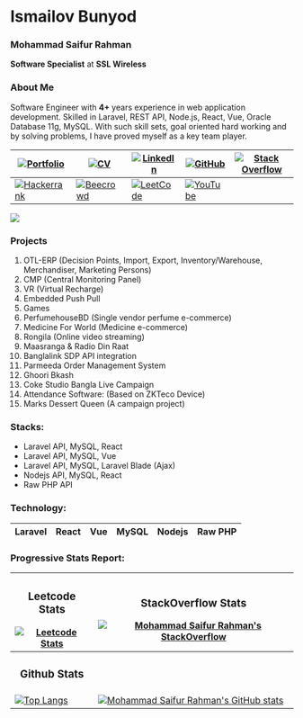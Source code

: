 
<!-- <h1 align="center">hey there <img src="https://media.giphy.com/media/hvRJCLFzcasrR4ia7z/giphy.gif" width="40"></h1>

### 🛠 &nbsp;Languages and Tools : -->

# Ismailov Bunyod



<!-- 
### <img src="https://user-images.githubusercontent.com/68915478/231669078-73f162f9-4820-40fa-bc04-664b0b52a10b.png" width=20; />  Toshkent shahar Chilonzor tumani

### <img src="https://user-images.githubusercontent.com/68915478/231669870-a00435bb-a469-4338-9d14-66a1af0b603a.png" width=20; />  +998939944668


### <img src="https://user-images.githubusercontent.com/68915478/231670616-54da6298-69f6-414c-87a5-07501867c1d4.png" width=20; />  ismailovbunyod@gmail.com

### <img src="https://user-images.githubusercontent.com/68915478/231673071-cc97f973-074b-4760-806a-7ef678125d02.png" width=20; />  Katta jamoalar bilan birgalikda ishlash tajribamni yanada oshirish

### <img src="https://user-images.githubusercontent.com/68915478/231674321-9a5659ce-1a73-43d5-b9f4-058759bd6a02.png" width=20; /> Tajriba:

 - WITe engineering:
   - Yanvar 2022 - Hozirgi kun.

 - IT-LABS programming academy:
   - Yanvar 2022 - Hozirgi kun.


### <img src="https://user-images.githubusercontent.com/68915478/231675395-371765d9-de11-4329-be64-decefa2528c6.png" width=20; /> Ko'nikmalar:

[![Mohammad Saifur Rahman's GitHub stats](https://github-readme-stats.vercel.app/api/top-langs?username=saifurrahman1193&hide=html,scss,stylus,blade,jupyter%20notebook,python,css,shell,batchfile,dockerfile,typescript&theme=algolia&show_icons=true)](https://github.com/saifurrahman1193)
 -->

<!-- <p>
<img src="https://github.com/devicons/devicon/blob/master/icons/html5/html5-original.svg" title="HTML5" alt="HTML" width="40" height="40"/>&nbsp;
<img src="https://github.com/devicons/devicon/blob/master/icons/css3/css3-plain-wordmark.svg"  title="CSS3" alt="CSS" width="40" height="40"/>&nbsp;
<img src="https://github.com/devicons/devicon/blob/master/icons/javascript/javascript-original.svg" title="JavaScript" alt="JavaScript" width="40" height="40"/>&nbsp;
<!-- <img src="https://github.com/devicons/devicon/blob/master/icons/nodejs/nodejs-original-wordmark.svg" title="NodeJS" alt="NodeJS" width="40" height="40"/>&nbsp;
<img src="https://github.com/devicons/devicon/blob/master/icons/npm/npm-original-wordmark.svg" title="npm" alt="npm" width="40" height="40"/>&nbsp; -->
<!-- <img src="https://github.com/devicons/devicon/blob/master/icons/mysql/mysql-original-wordmark.svg" title="MySQL"  alt="MySQL" width="40" height="40"/>&nbsp;
<img src="https://github.com/devicons/devicon/blob/master/icons/mongodb/mongodb-original-wordmark.svg" title="MongoDB"  alt="MongoDB" width="40" height="40"/>&nbsp;
<img src="https://github.com/devicons/devicon/blob/master/icons/python/python-original.svg" title="py"  alt="py" width="40" height="40"/>&nbsp;
<img src="https://github.com/devicons/devicon/blob/master/icons/flask/flask-original-wordmark.svg" title="flask"  alt="flask" width="40" height="40"/>&nbsp;
<img src="https://github.com/devicons/devicon/blob/master/icons/git/git-original-wordmark.svg" title="Git" **alt="Git" width="40" height="40"/>&nbsp;
<img src="https://github.com/devicons/devicon/blob/master/icons/linux/linux-original.svg" title="Git" **alt="Git" width="40" height="40"/>&nbsp;
</p> -->
 



<!---
BunyodIsmailov/BunyodIsmailov is a ✨ special ✨ repository because its `README.md` (this file) appears on your GitHub profile.
You can click the Preview link to take a look at your changes.
--->




###  Mohammad Saifur Rahman
**Software Specialist** at **SSL Wireless** 


### About Me
Software Engineer with **4+** years experience in web application development. Skilled in Laravel, REST API, Node.js, React, Vue, Oracle Database 11g, MySQL. With such skill sets, goal oriented hard working and by solving problems, I have proved myself as a key team player.


|[![Portfolio](https://img.shields.io/badge/Portfolio-%23009639.svg?style=for-the-badge&logo=Hyperledger&logoColor=white)](https://saifurrahman.my.canva.site) | [![CV](https://img.shields.io/badge/CV-%23009639.svg?style=for-the-badge&logo=DocuSign&logoColor=white)](https://docs.google.com/document/d/1txBCiMjPqH7GR8FDMQMAw09vemsB-nJb/edit?usp=sharing&ouid=113622980255867007734&rtpof=true&sd=true) | [![LinkedIn](https://img.shields.io/badge/linkedin-%230077B5.svg?style=for-the-badge&logo=linkedin&logoColor=white)](https://www.linkedin.com/in/saifurrahman1193/) | [![GitHub](https://img.shields.io/badge/github-%23121011.svg?style=for-the-badge&logo=github&logoColor=white)](https://github.com/saifurrahman1193/saifurrahman1193) | [![Stack Overflow](https://img.shields.io/badge/-Stackoverflow-FE7A16?style=for-the-badge&logo=stack-overflow&logoColor=white)](https://stackoverflow.com/users/14350717/md-saifur-rahman) | 
|-|-|-|-|-|
| [![Hackerrank](https://img.shields.io/badge/-Hackerrank-2EC866?style=for-the-badge&logo=HackerRank&logoColor=white)](https://www.hackerrank.com/saifur_rahman111) | [![Beecrowd](https://img.shields.io/badge/Beecrowd-%23009639.svg?style=for-the-badge&logo=Bugcrowd&logoColor=white)](https://www.beecrowd.com.br/judge/en/profile/18847) | [![LeetCode](https://img.shields.io/badge/LeetCode-000000?style=for-the-badge&logo=LeetCode&logoColor=#d16c06)](https://leetcode.com/saifurrahman1193) | [![YouTube](https://img.shields.io/badge/YouTube-%23FF0000.svg?style=for-the-badge&logo=YouTube&logoColor=white)](https://www.youtube.com/playlist?list=PLwJWgDKTF5-xdQttKl7cRx8Yhukv7Ilmg)| |

[![](https://komarev.com/ghpvc/?username=saifurrahman1193&color=blue&label=GitHub+Views)](https://github.com/saifurrahman1193)



### Projects 
1. OTL-ERP (Decision Points, Import, Export, Inventory/Warehouse, Merchandiser, Marketing Persons)
2. CMP (Central Monitoring Panel)
3. VR (Virtual Recharge)
4. Embedded Push Pull
5. Games
6. PerfumehouseBD (Single vendor perfume e-commerce)
7. Medicine For World (Medicine e-commerce)
8. Rongila (Online video streaming)
9. Maasranga & Radio Din Raat 
10. Banglalink SDP API integration
11. Parmeeda Order Management System
12. Ghoori Bkash
13. Coke Studio Bangla Live Campaign
14. Attendance Software: (Based on ZKTeco Device)
15. Marks Dessert Queen (A campaign project)




### Stacks:
- Laravel API, MySQL, React
- Laravel API, MySQL, Vue        
- Laravel API, MySQL, Laravel Blade (Ajax)
- Nodejs API, MySQL, React
- Raw PHP API


### Technology:


|Laravel|React|Vue|MySQL|Nodejs|Raw PHP |
|-|-|-|-|-|-|
 
 
### Progressive Stats Report:

| <h3><center><b>Leetcode Stats</b></center></h3> [![Leetcode Stats](https://leetcode.com/ismailovbunyod2018)](https://leetcode.com/ismailovbunyod2018/)| <h3><center><b>StackOverflow Stats</b></center></h3> [![Mohammad Saifur Rahman's StackOverflow](https://github-readme-stackoverflow.vercel.app/?userID=14350717&theme=dark)](https://stackoverflow.com/users/14350717/md-saifur-rahman) |
| ----------------- | ------------------ |
|  <h3><center><b>Github Stats</b></center></h3>  |
|  [![Top Langs](https://github-readme-stats.vercel.app/api?username=saifurrahman1193&theme=algolia&show_icons=true)](https://github.com/saifurrahman1193) | [![Mohammad Saifur Rahman's GitHub stats](https://github-readme-stats.vercel.app/api/top-langs?username=saifurrahman1193&hide=html,scss,stylus,blade,jupyter%20notebook,python,css,shell,batchfile,dockerfile,typescript&theme=algolia&show_icons=true)](https://github.com/saifurrahman1193) |


